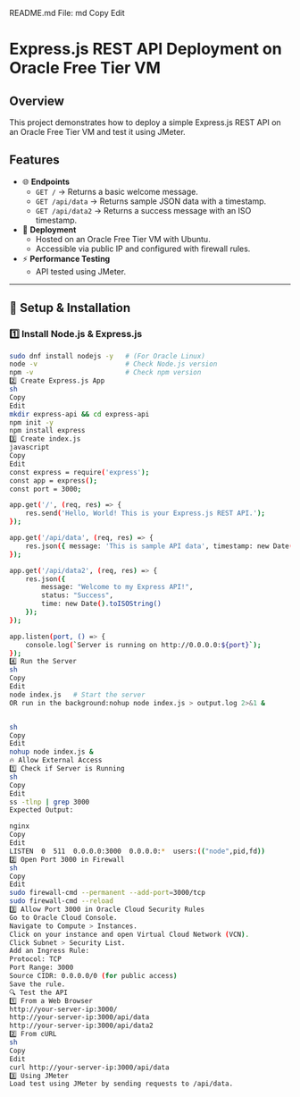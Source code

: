 README.md File:
md
Copy
Edit
# Express.js REST API Deployment on Oracle Free Tier VM

## Overview
This project demonstrates how to deploy a simple Express.js REST API on an Oracle Free Tier VM and test it using JMeter.

## Features
- 🌐 **Endpoints**
  - `GET /` → Returns a basic welcome message.
  - `GET /api/data` → Returns sample JSON data with a timestamp.
  - `GET /api/data2` → Returns a success message with an ISO timestamp.
- 🚀 **Deployment**
  - Hosted on an Oracle Free Tier VM with Ubuntu.
  - Accessible via public IP and configured with firewall rules.
- ⚡ **Performance Testing**
  - API tested using JMeter.

---

## 🚀 **Setup & Installation**
### 1️⃣ **Install Node.js & Express.js**
```sh
sudo dnf install nodejs -y   # (For Oracle Linux)
node -v                      # Check Node.js version
npm -v                       # Check npm version
2️⃣ Create Express.js App
sh
Copy
Edit
mkdir express-api && cd express-api
npm init -y
npm install express
3️⃣ Create index.js
javascript
Copy
Edit
const express = require('express');
const app = express();
const port = 3000;

app.get('/', (req, res) => {
    res.send('Hello, World! This is your Express.js REST API.');
});

app.get('/api/data', (req, res) => {
    res.json({ message: 'This is sample API data', timestamp: new Date() });
});

app.get('/api/data2', (req, res) => {
    res.json({
        message: "Welcome to my Express API!",
        status: "Success",
        time: new Date().toISOString()
    });
});

app.listen(port, () => {
    console.log(`Server is running on http://0.0.0.0:${port}`);
});
4️⃣ Run the Server
sh
Copy
Edit
node index.js   # Start the server
OR run in the background:nohup node index.js > output.log 2>&1 &


sh
Copy
Edit
nohup node index.js &
🔥 Allow External Access
1️⃣ Check if Server is Running
sh
Copy
Edit
ss -tlnp | grep 3000
Expected Output:

nginx
Copy
Edit
LISTEN  0  511  0.0.0.0:3000  0.0.0.0:*  users:(("node",pid,fd))
2️⃣ Open Port 3000 in Firewall
sh
Copy
Edit
sudo firewall-cmd --permanent --add-port=3000/tcp
sudo firewall-cmd --reload
3️⃣ Allow Port 3000 in Oracle Cloud Security Rules
Go to Oracle Cloud Console.
Navigate to Compute > Instances.
Click on your instance and open Virtual Cloud Network (VCN).
Click Subnet > Security List.
Add an Ingress Rule:
Protocol: TCP
Port Range: 3000
Source CIDR: 0.0.0.0/0 (for public access)
Save the rule.
🔍 Test the API
1️⃣ From a Web Browser
http://your-server-ip:3000/
http://your-server-ip:3000/api/data
http://your-server-ip:3000/api/data2
2️⃣ From cURL
sh
Copy
Edit
curl http://your-server-ip:3000/api/data
3️⃣ Using JMeter
Load test using JMeter by sending requests to /api/data.
